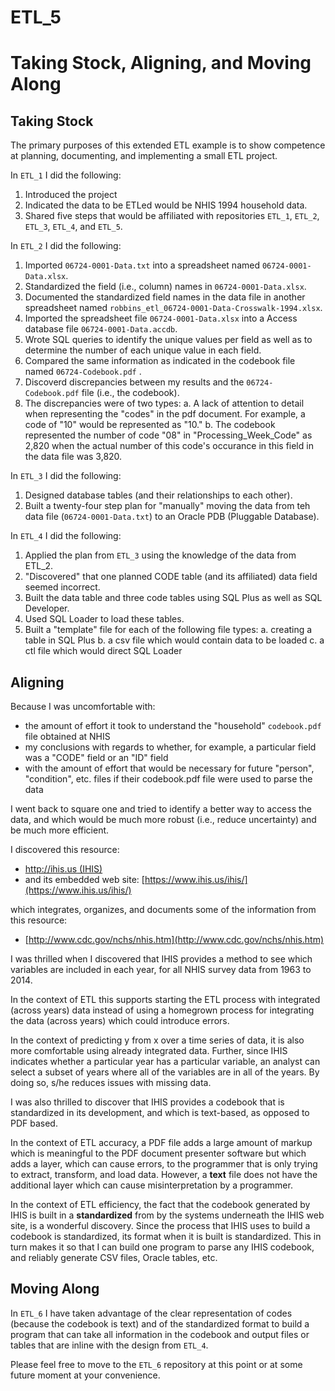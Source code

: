 # ETL_5

Taking Stock, Aligning, and Moving Along
===

Taking Stock
---

The primary purposes of this extended ETL example is to show competence at planning, documenting, and implementing a small ETL project.

In `ETL_1` I did the following:

1. Introduced the project
1. Indicated the data to be ETLed would be NHIS 1994 household data.
1. Shared five steps that would be affiliated with repositories `ETL_1`, `ETL_2`, `ETL_3`, `ETL_4`, and `ETL_5`.

In `ETL_2` I did the following:

1. Imported `06724-0001-Data.txt` into a spreadsheet named `06724-0001-Data.xlsx`.
1. Standardized the field (i.e., column) names in `06724-0001-Data.xlsx`.
1. Documented the standardized field names in the data file in another spreadsheet named `robbins_etl_06724-0001-Data-Crosswalk-1994.xlsx`.
1. Imported the spreadsheet file `06724-0001-Data.xlsx` into a Access database file `06724-0001-Data.accdb`.
1. Wrote SQL queries to identify the unique values per field as well as to determine the number of each unique value in each field.
1. Compared the same information as indicated in the codebook file named `06724-Codebook.pdf` .
1. Discoverd discrepancies between my results and the `06724-Codebook.pdf` file (i.e., the codebook).
1. The discrepancies were of two types:
  a. A lack of attention to detail when representing the "codes" in the pdf document. For example, a code of "10" would be represented as "10."
  b. The codebook represented the number of code "08" in "Processing_Week_Code" as 2,820 when the actual number of this code's occurance in this field in the data file was 3,820.

In `ETL_3` I did the following:

1. Designed database tables (and their relationships to each other).
1. Built a twenty-four step plan for "manually" moving the data from teh data file (`06724-0001-Data.txt`) to an Oracle PDB (Pluggable Database).

In `ETL_4` I did the following:

1. Applied the plan from `ETL_3` using the knowledge of the data from ETL_2.
1. "Discovered" that one planned CODE table (and its affiliated) data field seemed incorrect.
1. Built the data table and three code tables using SQL Plus as well as SQL Developer.
1. Used SQL Loader to load these tables.
1. Built a "template" file for each of the following file types:
	a. creating a table in SQL Plus
    b. a csv file which would contain data to be loaded
    c. a ctl file which would direct SQL Loader

Aligning
----

Because I was uncomfortable with:

- the amount of effort it took to understand the "household" `codebook.pdf` file obtained at NHIS
- my conclusions with regards to whether, for example, a particular field was a "CODE" field or an "ID" field
- with the amount of effort that would be necessary for future "person", "condition", etc. files if their codebook.pdf file were used to parse the data

I went back to square one and tried to identify a better way to access the data, and which would be much more robust (i.e., reduce uncertainty) and be much more efficient.

I discovered this resource:

- [http://ihis.us (IHIS)](http://ihis.us (IHIS))
- and its embedded web site: [https://www.ihis.us/ihis/](https://www.ihis.us/ihis/)

which integrates, organizes, and documents some of the information from this resource:

- [http://www.cdc.gov/nchs/nhis.htm](http://www.cdc.gov/nchs/nhis.htm)

I was thrilled when I discovered that IHIS provides a method to see which variables are included in each year, for all NHIS survey data from 1963 to 2014.

In the context of ETL this supports starting the ETL process with integrated (across years) data instead of using a homegrown process for integrating the data (across years) which could introduce errors.

In the context of predicting y from x over a time series of data, it is also more comfortable using already integrated data. Further, since IHIS indicates whether a particular year has a particular variable, an analyst can select a subset of years where all of the variables are in all of the years. By doing so, s/he reduces issues with missing data.

I was also thrilled to discover that IHIS provides a codebook that is standardized in its development, and which is text-based, as opposed to PDF based.

In the context of ETL accuracy, a PDF file adds a large amount of markup which is meaningful to the PDF document presenter software but which adds a layer, which can cause errors, to the programmer that is only trying to extract, transform, and load data. However, a **text** file does not have the additional layer which can cause misinterpretation by a programmer.

In the context of ETL efficiency, the fact that the codebook generated by IHIS is built in a **standardized** from by the systems underneath the IHIS web site, is a wonderful discovery. Since the process that IHIS uses to build a codebook is standardized, its format when it is built is standardized. This in turn makes it so that I can build one program to parse any IHIS codebook, and reliably generate CSV files, Oracle tables, etc.

Moving Along
---

In `ETL_6` I have taken advantage of the clear representation of codes (because the codebook is text) and of the standardized format to build a program that can take all information in the codebook and output files or tables that are inline with the design from `ETL_4`.

Please feel free to move to the `ETL_6` repository at this point or at some future moment at your convenience.




